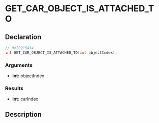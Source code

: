 # GET_CAR_OBJECT_IS_ATTACHED_TO

## Declaration
```cpp
// 0x2D215414
int GET_CAR_OBJECT_IS_ATTACHED_TO(int objectIndex);
```

### Arguments
- **int:** objectIndex

### Results
- **int:** carIndex

## Description
